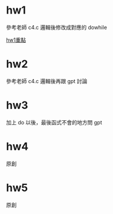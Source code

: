 # hw1
參考老師 c4.c 邏輯後修改成對應的 dowhile

[hw1重點](./hw1/README.md)

# hw2
參考老師 c4.c 邏輯後再跟 gpt 討論

# hw3
加上 do 以後，最後函式不會的地方問 gpt

# hw4
原創

# hw5
原創
